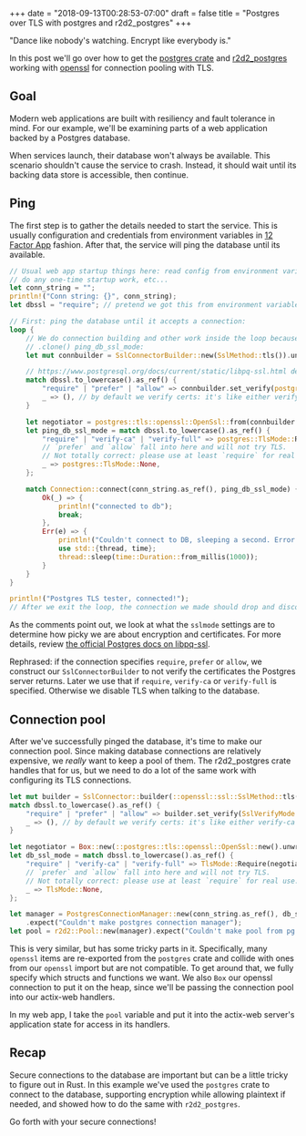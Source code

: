 +++
date = "2018-09-13T00:28:53-07:00"
draft = false
title = "Postgres over TLS with postgres and r2d2_postgres"
+++

"Dance like nobody's watching. Encrypt like everybody is."

In this post we'll go over how to get the [postgres crate](https://crates.io/crates/postgres) and [r2d2_postgres](https://crates.io/crates/r2d2_postgres) working with [openssl](https://crates.io/crates/openssl) for connection pooling with TLS.

<!--more-->

## Goal

Modern web applications are built with resiliency and fault tolerance in mind. For our example, we'll be examining parts of a web application backed by a Postgres database.

When services launch, their database won't always be available. This scenario shouldn't cause the service to crash. Instead, it should wait until its backing data store is accessible, then continue.

## Ping

The first step is to gather the details needed to start the service. This is usually configuration and credentials from environment variables in [12 Factor App](https://12factor.net/) fashion. After that, the service will ping the database until its available.

```rust
// Usual web app startup things here: read config from environment variables,
// do any one-time startup work, etc...
let conn_string = "";
println!("Conn string: {}", conn_string);
let dbssl = "require"; // pretend we got this from environment variables

// First: ping the database until it accepts a connection:
loop {
    // We do connection building and other work inside the loop because we can't
    // .clone() ping_db_ssl_mode:
    let mut connbuilder = SslConnectorBuilder::new(SslMethod::tls()).unwrap();

    // https://www.postgresql.org/docs/current/static/libpq-ssl.html describes the modes
    match dbssl.to_lowercase().as_ref() {
        "require" | "prefer" | "allow" => connbuilder.set_verify(postgres::tls::openssl::openssl::ssl::SSL_VERIFY_NONE),
        _ => (), // by default we verify certs: it's like either verify-ca or verify-full, TBD
    }

    let negotiator = postgres::tls::openssl::OpenSsl::from(connbuilder.build());
    let ping_db_ssl_mode = match dbssl.to_lowercase().as_ref() {
        "require" | "verify-ca" | "verify-full" => postgres::TlsMode::Require(&negotiator),
        // `prefer` and `allow` fall into here and will not try TLS. 
        // Not totally correct: please use at least `require` for real use.
        _ => postgres::TlsMode::None, 
    };

    match Connection::connect(conn_string.as_ref(), ping_db_ssl_mode) {
        Ok(_) => {
            println!("connected to db");
            break;
        },
        Err(e) => {
            println!("Couldn't connect to DB, sleeping a second. Error: {}", e);
            use std::{thread, time};
            thread::sleep(time::Duration::from_millis(1000));
        }
    }
}

println!("Postgres TLS tester, connected!");
// After we exit the loop, the connection we made should drop and disconnect.
```

As the comments point out, we look at what the `sslmode` settings are to determine how picky we are about encryption and certificates. For more details, review [the official Postgres docs on libpq-ssl](https://www.postgresql.org/docs/current/static/libpq-ssl.html).

Rephrased: if the connection specifies `require`, `prefer` or `allow`, we construct our `SslConnectorBuilder` to not verify the certificates the Postgres server returns. Later we use that if `require`, `verify-ca` or `verify-full` is specified. Otherwise we disable TLS when talking to the database.

## Connection pool

After we've successfully pinged the database, it's time to make our connection pool. Since making database connections are relatively expensive, we *really* want to keep a pool of them. The r2d2_postgres crate handles that for us, but we need to do a lot of the same work with configuring its TLS connections.

```rust
let mut builder = SslConnector::builder(::openssl::ssl::SslMethod::tls()).unwrap();
match dbssl.to_lowercase().as_ref() {
    "require" | "prefer" | "allow" => builder.set_verify(SslVerifyMode::empty()),
    _ => (), // by default we verify certs: it's like either verify-ca or verify-full, TBD
}

let negotiator = Box::new(::postgres::tls::openssl::OpenSsl::new().unwrap());
let db_ssl_mode = match dbssl.to_lowercase().as_ref() {
    "require" | "verify-ca" | "verify-full" => TlsMode::Require(negotiator),
    // `prefer` and `allow` fall into here and will not try TLS. 
    // Not totally correct: please use at least `require` for real use.
    _ => TlsMode::None, 
};

let manager = PostgresConnectionManager::new(conn_string.as_ref(), db_ssl_mode)
    .expect("Couldn't make postgres connection manager");
let pool = r2d2::Pool::new(manager).expect("Couldn't make pool from pg connection manager");
```

This is very similar, but has some tricky parts in it. Specifically, many `openssl` items are re-exported from the `postgres` crate and collide with ones from our `openssl` import but are not compatible. To get around that, we fully specify which structs and functions we want. We also `Box` our openssl connection to put it on the heap, since we'll be passing the connection pool into our actix-web handlers.

In my web app, I take the `pool` variable and put it into the actix-web server's application state for access in its handlers.

## Recap

Secure connections to the database are important but can be a little tricky to figure out in Rust. In this example we've used the `postgres` crate to connect to the database, supporting encryption while allowing plaintext if needed, and showed how to do the same with `r2d2_postgres`.

Go forth with your secure connections!
